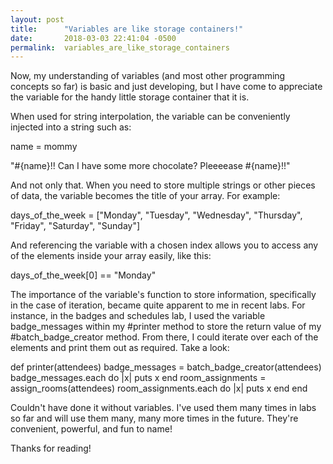 ```yaml
---
layout: post
title:      "Variables are like storage containers!"
date:       2018-03-03 22:41:04 -0500
permalink:  variables_are_like_storage_containers
---
```



Now, my understanding of variables (and most other programming concepts so far) is basic and just developing, but I have come to appreciate the variable for the handy little storage container that it is. 

When used for string interpolation, the variable can be conveniently injected into a string such as:

name = mommy

"#{name}!! Can I have some more chocolate? Pleeeease #{name}!!"

And not only that. When you need to store multiple strings or other pieces of data, the variable becomes the title of your array. For example:

days_of_the_week = ["Monday", "Tuesday", "Wednesday", "Thursday", "Friday", "Saturday", "Sunday"]

And referencing the variable with a chosen index allows you to access any of the elements inside your array easily, like this:

days_of_the_week[0] == "Monday"

The importance of the variable's function to store information, specifically in the case of iteration, became quite apparent to me in recent labs. For instance, in the badges and schedules lab, I used the variable badge_messages within my #printer method to store the return value of my #batch_badge_creator method. From there, I could iterate over each of the elements and print them out as required. Take a look:

def printer(attendees)
  badge_messages = batch_badge_creator(attendees)
  badge_messages.each do |x|
    puts x
  end
  room_assignments = assign_rooms(attendees)
  room_assignments.each do |x|
    puts x
  end
end

Couldn't have done it without variables. I've used them many times in labs so far and will use them many, many more times in the future. They're convenient, powerful, and fun to name!

Thanks for reading!





